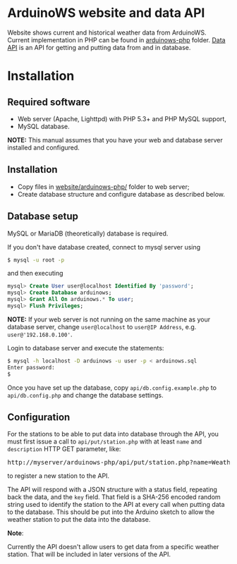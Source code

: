ArduinoWS website and data API
==============================
Website shows current and historical weather data from ArduinoWS. Current implementation in PHP can be found in [arduinows-php](arduinows-php/) folder.
[Data API](arduinows-php/api/) is an API for getting and putting data from and in database.

Installation
============

Required software
-----------------

* Web server (Apache, Lighttpd) with PHP 5.3+ and PHP MySQL support,
* MySQL database.

**NOTE:** This manual assumes that you have your web and database server installed and configured.

Installation
------------

* Copy files in [website/arduinows-php/](website/arduinows-php/) folder to web server;
* Create database structure and configure database as described below.

Database setup
--------------
MySQL or MariaDB (theoretically) database is required.

If you don't have database created, connect to mysql server using
```bash
$ mysql -u root -p
```
and then executing
```sql
mysql> Create User user@localhost Identified By 'password';
mysql> Create Database arduinows;
mysql> Grant All On arduinows.* To user;
mysql> Flush Privileges;
```
**NOTE:** If your web server is not running on the same machine as your database server, change `user@localhost` to `user@IP Address`, e.g. `user@'192.168.0.100'`.


Login to database server and execute the statements:

```bash
$ mysql -h localhost -D arduinows -u user -p < arduinows.sql
Enter password:
$
```

Once you have set up the database, copy `api/db.config.example.php` to `api/db.config.php` and change the database settings.

Configuration
-------------
For the stations to be able to put data into database through the API, you must first issue a call to `api/put/station.php` with at least `name` and `description` HTTP GET parameter, like:
<pre>
http://myserver/arduinows-php/api/put/station.php?name=Weather Station&description=Some description
</pre>
to register a new station to the API.

The API will respond with a JSON structure with a status field, repeating back the data, and the `key` field. That field is a SHA-256 encoded random string used to identify the station to the API at every call when putting data to the database. This should be put into the Arduino sketch to allow the weather station to put the data into the database.

**Note**:

Currently the API doesn't allow users to get data from a specific weather station. That will be included in later versions of the API.
